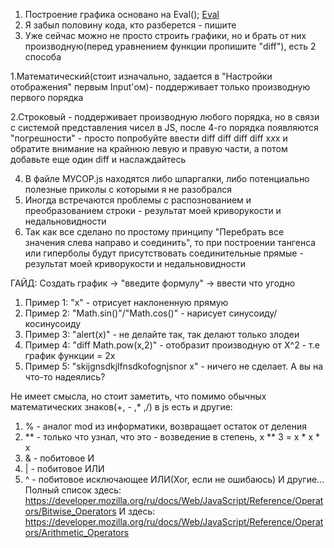 1) Построение графика основано на Eval();
	[Eval](https://learn.javascript.ru/eval)
2) Я забыл половину кода, кто разберется - пишите
3) Уже сейчас можно не просто строить графики, но и брать от них производную(перед уравнением функции пропишите "diff"),
есть 2 способа 

1.Математический(стоит изначально, задается в "Настройки отображения" первым Input'ом)- поддерживает только 			  производную первого порядка

2.Строковый - поддерживает производную любого порядка, но в связи с системой представления чисел в JS, после 			   4-го порядка появляются "погрешности" - просто попробуйте ввести diff diff diff diff x*x*x и обратите 			 внимание на крайнюю левую и правую части, а потом добавьте еще один diff и наслаждайтесь


4) В файле МУСОР.js находятся либо шпаргалки, либо потенциально полезные приколы с которыми я не разобрался
5) Иногда встречаются проблемы с распознованием и преобразованием строки - результат моей криворукости и недальновидности
6) Так как все сделано по простому принципу "Перебрать все значения слева направо и соединить", то при построении тангенса или гиперболы будут присутствовать соединительные прямые - результат моей криворукости и недальновидности

ГАЙД:
Создать график -> "введите формулу" -> ввести что угодно
1.  Пример 1: "x" - отрисует наклоненную прямую
2.  Пример 2: "Math.sin()"/"Math.cos()" - нарисует синусоиду/косинусоиду
3.  Пример 3: "alert(x)" - не делайте так, так делают только злодеи
4.  Пример 4: "diff Math.pow(x,2)" - отобразит производную от X^2 - т.е график функции = 2х
5.  Пример 5: "skijgnsdkjlfnsdkofognjsnor x" - ничего не сделает. А вы на что-то надеялись?


Не имеет смысла, но стоит заметить, что помимо обычных математических знаков(+, - ,* ,/) в js есть и другие:
1. % - аналог mod из информатики, возвращает остаток от деления
2. ** - только что узнал, что это - возведение в степень, x ** 3 = x * x * x
3. & - побитовое И
4. | - побитовое ИЛИ
5. ^ - побитовое исключающее ИЛИ(Xor, если не ошибаюсь)
И другие...
Полный список здесь: https://developer.mozilla.org/ru/docs/Web/JavaScript/Reference/Operators/Bitwise_Operators
И здесь: https://developer.mozilla.org/ru/docs/Web/JavaScript/Reference/Operators/Arithmetic_Operators
